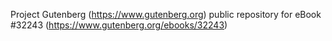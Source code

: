 Project Gutenberg (https://www.gutenberg.org) public repository for eBook #32243 (https://www.gutenberg.org/ebooks/32243)
